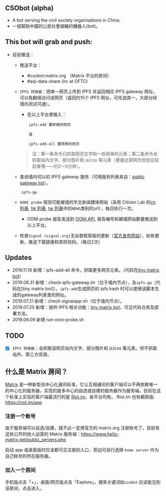 ## CSObot (alpha)

- A bot serving the civil society organisations in China.
- 一個幫助中國的公民社會組織的機器人(bot)。

## This bot will grab and push:  
- 目前推送：
	- 推送平台：
		- #csobot:matrix.org （Matrix 平台的房间）
		- #aqi-data-share (irc at OFTC) 

	- `IPFS 转换器`：把单一网页上传到 IPFS 并返回相应 IPFS gateway 网址，可以免翻墙访问该网页（返回约15个 IPFS 网址，可任选其一，大部分经墙内测试可通）。  
		- 在以上平台里输入：  
		```
			ipfs-add 要转换的网页

			或

			ipfs-add-all 要转换的网页
		``` 
		> 注：第一条命令只抓取网页文字和一些简单的元素；第二条命令会抓取站内文字、部分图片和 js/css 等元素（更接近原网页但反应较前者慢——约2～5分钟）。   

	- 查询墙内可以的 IPFS gateway 服务（可用服务列表来自：[public gateway list](https://github.com/ipfs/public-gateway-checker/blob/master/gateways.json)）。
	```
		ipfs-gw
	```

	- `OONI probe` 探测可能被墙的华文新闻媒体网站（采用 Citizen Lab 的[cn 列表](https://github.com/citizenlab/test-lists/blob/master/lists/cn.csv), [hk 列表](https://github.com/citizenlab/test-lists/blob/master/lists/hk.csv), [tw 列表](https://github.com/citizenlab/test-lists/blob/master/lists/tw.csv)中的`NEWS`类别的url），每日执行一次。 
		- OONI probe 报告发送到 [OONI API](https://api.ooni.io), 报告编号和被墙网站数量推送到以上平台。  

	- 检查`Signal (signal.org)`无谷歌框架版的更新（[官方发布网站](https://signal.org/android/apk/)），如有更新，推送下载链接和其校验码。（每日2次）


## Updates
- 2019.11.19	新增：ipfs-add-all 命令，抓取更多网页元素。（代码在[tiny matrix bot](https://github.com/mdrights/tiny-matrix-bot)）  
- 2019.08.31	新增：check-ipfs-gateway.sh（位于墙内节点），及`ipfs-gw`（代码在[tiny matrix bot]）。`ipfs-add`生成网页的 ipfs hash 时可以使用该脚本生成的gateway列表里的网址。
- 2019.07.21	新增：check-signalapp.sh（位于墙内节点）。  
- 2019.07.20	新增：提供 IPFS 相关功能：[tiny matrix bot](https://github.com/mdrights/tiny-matrix-bot)，可见代码仓库及部署方法。
- 2019.06.09	新增 run-ooni-probe.sh


## TODO
- [x] `IPFS 转换器`：会抓取该网页站内文字、部分图片和 js/css 等元素。但不抓取站外、第三方资源。


## 什么是 Matrix 房间？

[Matrix](https://matrix.org) 是一种新型去中心化通讯标准，它让互相通讯的客户端可以不再依赖唯一的中心化的服务器，实现的是多中心的自选或自建的服务器作为服务端。目前在这个标准上实现的客户端最流行的是 [Riot.im](https://about.riot.im/)，各平台均有。 Riot.im 也有網頁版: https://riot.im/app   

### 注册一个账号

由于服务端可以自选/自建，就不必一定用官方的 matrix.org 注册账号了。目前有这些公开的他人运营的 Matrix 服务端：https://www.hello-matrix.net/public_servers.php   

启动 app 或桌面版时应该都可见注册的入口，旁边可自行选择 `home server` 作为自己帐号的所在服务器。  

### 加入一个房间
手机版点击「+」，桌面/网页版点击「Explore」，搜索关键词如`csobot` 应该能见到该房间，点击进入。

